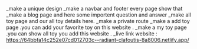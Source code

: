 _make a  unique design
_make a navbar and footer every page show that
_make a blog page and here some importent question and answer
_make all toy page and our all toy details here.
_make a private route 
_make a add toy page .you can add your favorite toy on this website .
_make a my toy page .you can show all toy you add this website .
_live link website : https://64bbfa14c252e07cd012703c--radiant-clafoutis-8a8006.netlify.app/
